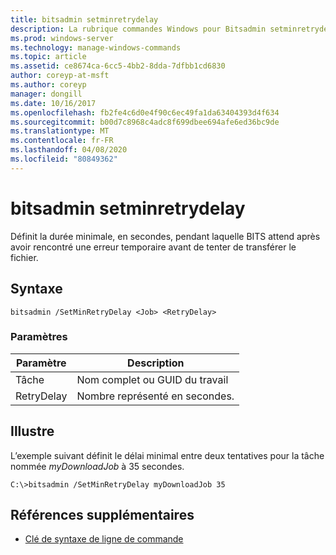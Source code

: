 ```yaml
---
title: bitsadmin setminretrydelay
description: La rubrique commandes Windows pour Bitsadmin setminretrydelay, qui définit la durée minimale, en secondes, pendant laquelle BITS attend après avoir rencontré une erreur temporaire avant de tenter de transférer le fichier.
ms.prod: windows-server
ms.technology: manage-windows-commands
ms.topic: article
ms.assetid: ce8674ca-6cc5-4bb2-8dda-7dfbb1cd6830
author: coreyp-at-msft
ms.author: coreyp
manager: dongill
ms.date: 10/16/2017
ms.openlocfilehash: fb2fe4c6d0e4f90c6ec49fa1da63404393d4f634
ms.sourcegitcommit: b00d7c8968c4adc8f699dbee694afe6ed36bc9de
ms.translationtype: MT
ms.contentlocale: fr-FR
ms.lasthandoff: 04/08/2020
ms.locfileid: "80849362"
---
```

# <a name="bitsadmin-setminretrydelay"></a>bitsadmin setminretrydelay

Définit la durée minimale, en secondes, pendant laquelle BITS attend après avoir rencontré une erreur temporaire avant de tenter de transférer le fichier.

## <a name="syntax"></a>Syntaxe

```
bitsadmin /SetMinRetryDelay <Job> <RetryDelay>
```

### <a name="parameters"></a>Paramètres

|Paramètre|Description|
|---------|-----------|
|Tâche|Nom complet ou GUID du travail|
|RetryDelay|Nombre représenté en secondes.|

## <a name="examples"></a><a name=BKMK_examples></a>Illustre

L’exemple suivant définit le délai minimal entre deux tentatives pour la tâche nommée *myDownloadJob* à 35 secondes.
```
C:\>bitsadmin /SetMinRetryDelay myDownloadJob 35
```

## <a name="additional-references"></a>Références supplémentaires

- [Clé de syntaxe de ligne de commande](command-line-syntax-key.md)